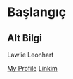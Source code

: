 # Başlangıç

## Alt Bilgi
Lawlie Leonhart

[My Profile](http://google.com)
[Linkim](https://github.com/Lawlie01/upgraded-parakeet)